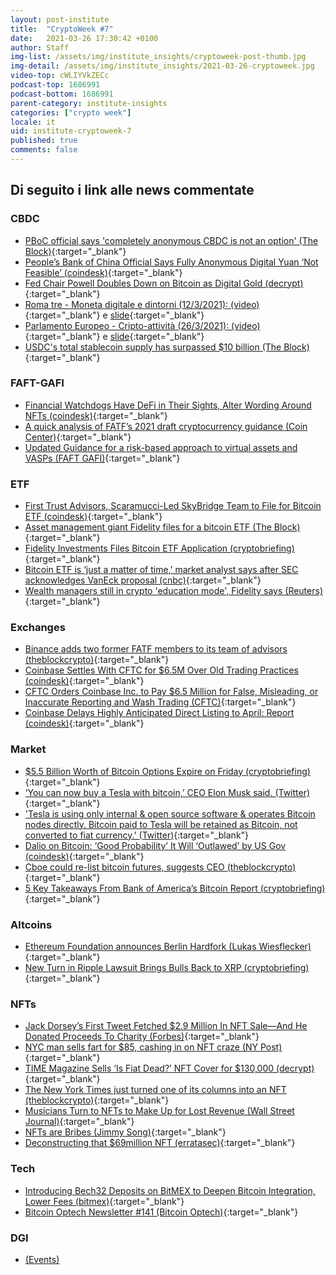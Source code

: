 ```yaml
---
layout: post-institute
title:  "CryptoWeek #7"
date:   2021-03-26 17:30:42 +0100
author: Staff
img-list: /assets/img/institute_insights/cryptoweek-post-thumb.jpg
img-detail: /assets/img/institute_insights/2021-03-26-cryptoweek.jpg
video-top: cWLIYVkZECc
podcast-top: 1686991
podcast-bottom: 1686991
parent-category: institute-insights
categories: ["crypto week"]
locale: it
uid: institute-cryptoweek-7
published: true
comments: false
---
```

## Di seguito i link alle news commentate

### CBDC

- [PBoC official says 'completely anonymous CBDC is not an option' (The Block)](https://www.theblockcrypto.com/linked/98925/pboc-anonymous-cbdc-not-option){:target="_blank"}
- [People’s Bank of China Official Says Fully Anonymous Digital Yuan ‘Not Feasible’ (coindesk)](https://www.coindesk.com/peoples-bank-of-china-official-says-fully-anonymous-digital-yuan-not-feasible){:target="_blank"}
- [Fed Chair Powell Doubles Down on Bitcoin as Digital Gold (decrypt)](https://decrypt.co/62381/fed-chair-powell-doubles-down-bitcoin-digital-gold){:target="_blank"}
- [Roma tre - Moneta digitale e dintorni (12/3/2021): (video)](https://www.youtube.com/watch?v=MxlS0SeXjQs&t=5592s){:target="_blank"} e [slide](https://drive.google.com/file/d/1uCmpeXgWwld_RZZ5rmXp83xUpum6gbMq){:target="_blank"}
- [Parlamento Europeo - Cripto-attività (26/3/2021): (video)](https://www.youtube.com/watch?v=QLC_qGeZBR8){:target="_blank"} e [slide](https://drive.google.com/file/d/1NcejTJNetUQCXpwb2XROELJGhnbBVMS2){:target="_blank"}
- [USDC's total stablecoin supply has surpassed $10 billion (The Block)](https://www.theblockcrypto.com/linked/98860/usdc-stablecoin-10-billion){:target="_blank"}

### FAFT-GAFI

- [Financial Watchdogs Have DeFi in Their Sights, Alter Wording Around NFTs (coindesk)](https://www.coindesk.com/financial-watchdogs-have-defi-in-their-sights-alter-wording-around-nfts){:target="_blank"}
- [A quick analysis of FATF’s 2021 draft cryptocurrency guidance (Coin Center)](https://www.coincenter.org/a-quick-analysis-of-fatfs-2021-draft-cryptocurrency-guidance/){:target="_blank"}
- [Updated Guidance for a risk-based approach to virtual assets and VASPs (FAFT GAFI)](https://www.fatf-gafi.org/publications/fatfrecommendations/documents/public-consultation-guidance-vasp.html){:target="_blank"}

### ETF

- [First Trust Advisors, Scaramucci-Led SkyBridge Team to File for Bitcoin ETF (coindesk)](https://www.coindesk.com/first-advisor-scaramucci-led-skybridge-team-up-to-file-for-bitcoin-etf){:target="_blank"}
- [Asset management giant Fidelity files for a bitcoin ETF (The Block)](https://www.theblockcrypto.com/linked/99279/fidelity-bitcoin-etf-filing){:target="_blank"}
- [Fidelity Investments Files Bitcoin ETF Application (cryptobriefing)](https://cryptobriefing.com/fidelity-investments-files-bitcoin-etf-application/){:target="_blank"}
- [Bitcoin ETF is ‘just a matter of time,’ market analyst says after SEC acknowledges VanEck proposal (cnbc)](https://www.cnbc.com/2021/03/23/bitcoin-etf-outlook-just-a-matter-of-time-market-analyst-says.html){:target="_blank"}
- [Wealth managers still in crypto 'education mode', Fidelity says (Reuters)](https://www.reuters.com/article/us-fidelity-cryptocurrency-idUSKBN2BF253){:target="_blank"}

### Exchanges

- [Binance adds two former FATF members to its team of advisors (theblockcrypto)](https://www.theblockcrypto.com/linked/99398/binance-former-fatf-members-advisors){:target="_blank"}
- [Coinbase Settles With CFTC for $6.5M Over Old Trading Practices (coindesk)](https://www.coindesk.com/coinbase-settles-with-cftc-for-6-5m-over-old-trading-practices){:target="_blank"}
- [CFTC Orders Coinbase Inc. to Pay $6.5 Million for False, Misleading, or Inaccurate Reporting and Wash Trading (CFTC)](https://www.cftc.gov/PressRoom/PressReleases/8369-21){:target="_blank"}
- [Coinbase Delays Highly Anticipated Direct Listing to April: Report (coindesk)](https://www.coindesk.com/coinbase-delays-highly-anticipated-direct-listing-to-april-report){:target="_blank"}

### Market

- [$5.5 Billion Worth of Bitcoin Options Expire on Friday (cryptobriefing)](https://cryptobriefing.com/5-5-billion-worth-of-bitcoin-options-expire-on-friday/){:target="_blank"}
- [‘You can now buy a Tesla with bitcoin,’ CEO Elon Musk said. (Twitter)](https://twitter.com/elonmusk/status/1374617643446063105?s=20){:target="_blank"}
- ['Tesla is using only internal & open source software & operates Bitcoin nodes directly. Bitcoin paid to Tesla will be retained as Bitcoin, not converted to fiat currency.' (Twitter)](https://twitter.com/elonmusk/status/1374619379929772034?s=20){:target="_blank"}
- [Dalio on Bitcoin: ‘Good Probability’ It Will ‘Outlawed’ by US Gov (coindesk)](https://www.coindesk.com/dalio-bitcoin-good-probability-government-bans){:target="_blank"}
- [Cboe could re-list bitcoin futures, suggests CEO (theblockcrypto)](https://www.theblockcrypto.com/linked/99319/cboe-could-re-list-bitcoin-futures-suggests-ceo){:target="_blank"}
- [5 Key Takeaways From Bank of America’s Bitcoin Report (cryptobriefing)](https://cryptobriefing.com/5-key-takeaways-bank-americas-bitcoin-report/){:target="_blank"}

### Altcoins

- [Ethereum Foundation announces Berlin Hardfork (Lukas Wiesflecker)](https://medium.com/coinmonks/ethereum-foundation-announces-berlin-hardfork-603773bbc2aa){:target="_blank"}
- [New Turn in Ripple Lawsuit Brings Bulls Back to XRP (cryptobriefing)](https://cryptobriefing.com/new-turn-ripple-lawsuit-brings-bulls-back-xrp/){:target="_blank"}

### NFTs

- [Jack Dorsey’s First Tweet Fetched $2.9 Million In NFT Sale—And He Donated Proceeds To Charity (Forbes)](https://www.forbes.com/sites/rachelsandler/2021/03/22/jack-dorseys-first-tweet-fetched-29-million-in-nft-sale-and-he-donated-proceeds-to-charity){:target="_blank"}
- [NYC man sells fart for $85, cashing in on NFT craze (NY Post)](https://nypost.com/2021/03/18/nyc-man-sells-fart-for-85-cashing-in-on-nft-craze/){:target="_blank"}
- [TIME Magazine Sells ‘Is Fiat Dead?’ NFT Cover for $130,000 (decrypt)](https://decrypt.co/62802/time-magazine-sells-is-fiat-dead-nft-cover-for-130000){:target="_blank"}
- [The New York Times just turned one of its columns into an NFT (theblockcrypto)](https://www.theblockcrypto.com/linked/99255/new-york-times-column-nft){:target="_blank"}
- [Musicians Turn to NFTs to Make Up for Lost Revenue (Wall Street Journal)](https://www.wsj.com/articles/nfts-are-music-industrys-latest-big-hit-11616491801){:target="_blank"}
- [NFTs are Bribes (Jimmy Song)](https://jimmysong.substack.com/p/nfts-are-bribes-bitcoin-tech-talk){:target="_blank"}
- [Deconstructing that $69million NFT (erratasec)](https://blog.erratasec.com/2021/03/deconstructing-that-69million-nft.html){:target="_blank"}

### Tech

- [Introducing Bech32 Deposits on BitMEX to Deepen Bitcoin Integration, Lower Fees (bitmex)](https://blog.bitmex.com/introducing-bech32-deposits-on-bitmex-to-deepen-bitcoin-integration-lower-fees/){:target="_blank"}
- [Bitcoin Optech Newsletter #141 (Bitcoin Optech)](https://bitcoinops.org/en/newsletters/2021/03/24/){:target="_blank"}

### DGI

- [(Events)](https://dgi.io/events/)
